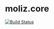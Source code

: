 # moliz.core


[![Build Status](https://travis-ci.org/moliz/moliz.core.svg?branch=master)](https://travis-ci.org/moliz/moliz.core)